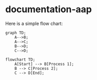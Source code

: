 # documentation-aap

Here is a simple flow chart:

```mermaid
graph TD;
    A-->B;
    A-->C;
    B-->D;
    C-->D;
```

```mermaid
flowchart TD;
    A[Start] --> B[Process 1];
    B --> C[Process 2];
    C --> D[End];
```
